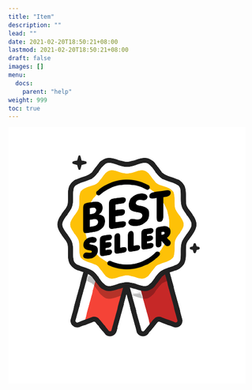 ```yaml
---
title: "Item"
description: ""
lead: ""
date: 2021-02-20T18:50:21+08:00
lastmod: 2021-02-20T18:50:21+08:00
draft: false
images: []
menu: 
  docs:
    parent: "help"
weight: 999
toc: true
---
```


![image](best.png)
